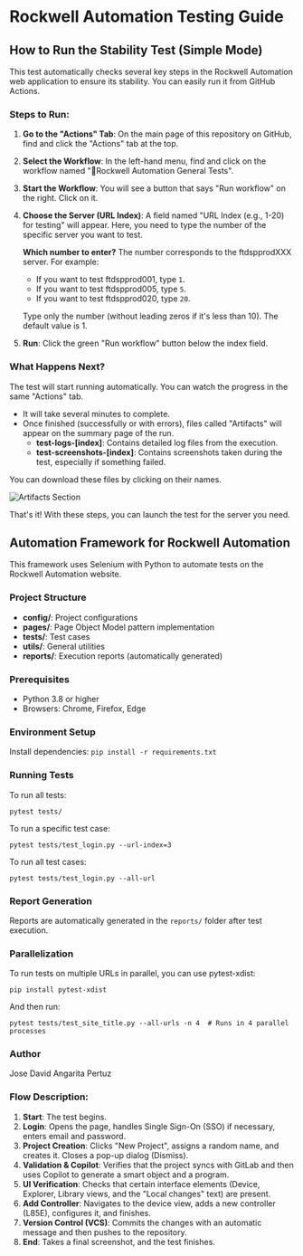 # Rockwell Automation Testing Guide

## How to Run the Stability Test (Simple Mode)

This test automatically checks several key steps in the Rockwell Automation web application to ensure its stability. You can easily run it from GitHub Actions.

### Steps to Run:

1. **Go to the "Actions" Tab**: On the main page of this repository on GitHub, find and click the "Actions" tab at the top.

2. **Select the Workflow**: In the left-hand menu, find and click on the workflow named "🤖Rockwell Automation General Tests".

3. **Start the Workflow**: You will see a button that says "Run workflow" on the right. Click on it.

4. **Choose the Server (URL Index)**: A field named "URL Index (e.g., 1-20) for testing" will appear. Here, you need to type the number of the specific server you want to test.

   **Which number to enter?** The number corresponds to the ftdspprodXXX server. For example:
   - If you want to test ftdspprod001, type `1`.
   - If you want to test ftdspprod005, type `5`.
   - If you want to test ftdspprod020, type `20`.

   Type only the number (without leading zeros if it's less than 10). The default value is 1.


5. **Run**: Click the green "Run workflow" button below the index field.

### What Happens Next?

The test will start running automatically. You can watch the progress in the same "Actions" tab.

- It will take several minutes to complete.
- Once finished (successfully or with errors), files called "Artifacts" will appear on the summary page of the run.
  - **test-logs-[index]**: Contains detailed log files from the execution.
  - **test-screenshots-[index]**: Contains screenshots taken during the test, especially if something failed.

You can download these files by clicking on their names.

![Artifacts Section](assets/images/artifacts-section.png)

That's it! With these steps, you can launch the test for the server you need.

## Automation Framework for Rockwell Automation

This framework uses Selenium with Python to automate tests on the Rockwell Automation website.

### Project Structure

- **config/**: Project configurations
- **pages/**: Page Object Model pattern implementation
- **tests/**: Test cases
- **utils/**: General utilities
- **reports/**: Execution reports (automatically generated)

### Prerequisites

- Python 3.8 or higher
- Browsers: Chrome, Firefox, Edge

### Environment Setup

Install dependencies: `pip install -r requirements.txt`

### Running Tests

To run all tests:
```
pytest tests/
```

To run a specific test case:
```
pytest tests/test_login.py --url-index=3
```

To run all test cases:
```
pytest tests/test_login.py --all-url
```

### Report Generation

Reports are automatically generated in the `reports/` folder after test execution.

### Parallelization

To run tests on multiple URLs in parallel, you can use pytest-xdist:

```
pip install pytest-xdist
```

And then run:

```
pytest tests/test_site_title.py --all-urls -n 4  # Runs in 4 parallel processes
```

### Author

Jose David Angarita Pertuz

### Flow Description:

1. **Start**: The test begins.
2. **Login**: Opens the page, handles Single Sign-On (SSO) if necessary, enters email and password.
3. **Project Creation**: Clicks "New Project", assigns a random name, and creates it. Closes a pop-up dialog (Dismiss).
4. **Validation & Copilot**: Verifies that the project syncs with GitLab and then uses Copilot to generate a smart object and a program.
5. **UI Verification**: Checks that certain interface elements (Device, Explorer, Library views, and the "Local changes" text) are present.
6. **Add Controller**: Navigates to the device view, adds a new controller (L85E), configures it, and finishes.
7. **Version Control (VCS)**: Commits the changes with an automatic message and then pushes to the repository.
8. **End**: Takes a final screenshot, and the test finishes.